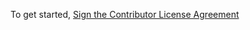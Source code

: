 To get started, <a href="https://thg-clahub.herokuapp.com/agreements/clahub">Sign the Contributor License Agreement</a>
